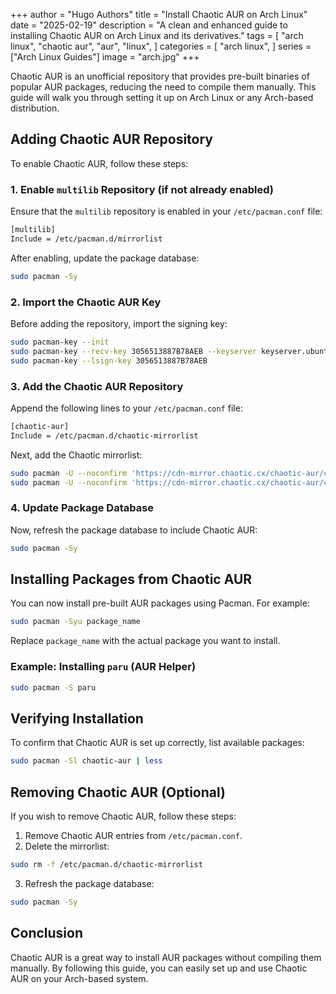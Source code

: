 +++
author = "Hugo Authors"
title = "Install Chaotic AUR on Arch Linux"
date = "2025-02-19"
description = "A clean and enhanced guide to installing Chaotic AUR on Arch Linux and its derivatives."
tags = [
    "arch linux",
    "chaotic aur",
    "aur",
    "linux",
]
categories = [
    "arch linux",
]
series = ["Arch Linux Guides"]
image = "arch.jpg"
+++

Chaotic AUR is an unofficial repository that provides pre-built binaries of popular AUR packages, reducing the need to compile them manually. This guide will walk you through setting it up on Arch Linux or any Arch-based distribution.

<!--more-->

## Adding Chaotic AUR Repository

To enable Chaotic AUR, follow these steps:

### 1. Enable `multilib` Repository (if not already enabled)
Ensure that the `multilib` repository is enabled in your `/etc/pacman.conf` file:

```bash
[multilib]
Include = /etc/pacman.d/mirrorlist
```

After enabling, update the package database:

```bash
sudo pacman -Sy
```

### 2. Import the Chaotic AUR Key
Before adding the repository, import the signing key:

```bash
sudo pacman-key --init
sudo pacman-key --recv-key 3056513887B78AEB --keyserver keyserver.ubuntu.com
sudo pacman-key --lsign-key 3056513887B78AEB
```

### 3. Add the Chaotic AUR Repository
Append the following lines to your `/etc/pacman.conf` file:

```bash
[chaotic-aur]
Include = /etc/pacman.d/chaotic-mirrorlist
```

Next, add the Chaotic mirrorlist:

```bash
sudo pacman -U --noconfirm 'https://cdn-mirror.chaotic.cx/chaotic-aur/chaotic-keyring.pkg.tar.zst'
sudo pacman -U --noconfirm 'https://cdn-mirror.chaotic.cx/chaotic-aur/chaotic-mirrorlist.pkg.tar.zst'
```

### 4. Update Package Database
Now, refresh the package database to include Chaotic AUR:

```bash
sudo pacman -Sy
```

## Installing Packages from Chaotic AUR
You can now install pre-built AUR packages using Pacman. For example:

```bash
sudo pacman -Syu package_name
```

Replace `package_name` with the actual package you want to install.

### Example: Installing `paru` (AUR Helper)

```bash
sudo pacman -S paru
```

## Verifying Installation
To confirm that Chaotic AUR is set up correctly, list available packages:

```bash
sudo pacman -Sl chaotic-aur | less
```

## Removing Chaotic AUR (Optional)
If you wish to remove Chaotic AUR, follow these steps:

1. Remove Chaotic AUR entries from `/etc/pacman.conf`.
2. Delete the mirrorlist:

```bash
sudo rm -f /etc/pacman.d/chaotic-mirrorlist
```

3. Refresh the package database:

```bash
sudo pacman -Sy
```

## Conclusion
Chaotic AUR is a great way to install AUR packages without compiling them manually. By following this guide, you can easily set up and use Chaotic AUR on your Arch-based system.


